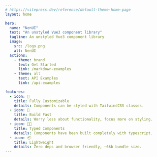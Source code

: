 ```yaml
---
# https://vitepress.dev/reference/default-theme-home-page
layout: home

hero:
  name: "NenUI"
  text: "An unstyled Vue3 component library"
  tagline: An unstyled Vue3 component library
  image:
    src: /logo.png
    alt: NenUI
  actions:
    - theme: brand
      text: Get Started
      link: /markdown-examples
    - theme: alt
      text: API Examples
      link: /api-examples

features:
  - icon: 🎨
    title: Fully Customizable
    details: Components can be styled with TailwindCSS classes.
  - icon: 🚀
    title: Build Fast
    details: Worry less about functionality, focus more on styling.
  - icon: 💪🏾
    title: Typed Components
    details: Components have been built completely with typescript.
  - icon: 📦
    title: Lightweight
    details: Zero deps and browser friendly, ~6kb bundle size.
---
```


<script setup>
import {
  VPTeamPage,
  VPTeamPageTitle,
  VPTeamMembers,
  VPTeamPageSection
} from 'vitepress/theme'

const coreMembers = [
    {
    avatar: 'https://avatars.githubusercontent.com/u/46764458?v=4',
    name: 'Egwuchukwu Diala',
    title: 'Open sourcer',
    desc: 'Frontend Engineer <br> Designer',
    org: 'NenLabs',
    orgLink: 'https://github.com/NenLabs',
    links: [
      { icon: 'github', link: 'https://github.com/egdiala' },
      { icon: 'twitter', link: 'https://twitter.com/e_diala' },
      { icon: {
          svg: '<div class="i-heroicons:globe-europe-africa-solid text-lg" />'
        }, link: 'https://egdiala.dev' }
    ]
  }
]
</script>

<VPTeamPage pt-8>
  <VPTeamPageSection>
    <template #title>Core Team</template>
    <template #lead>The development of NenUI is guided by an international
      team, some of whom have chosen to be featured below.</template>
    <template #members>
      <VPTeamMembers size="small" :members="coreMembers" />
    </template>
  </VPTeamPageSection>
</VPTeamPage>